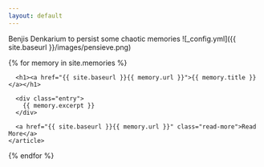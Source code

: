 ```yaml
---
layout: default
---
```

Benjis Denkarium to persist some chaotic memories
![_config.yml]({{ site.baseurl }}/images/pensieve.png)

<!--   {% for thing in site.pages %}
   {{ thing }}
   <br>
    {% if thing.page contains 'memories' %}
      {{ thing.title }}
      {{ thing.content }}
    {% endif %}
  {% endfor %} -->

<div class="memories">
  {% for memory in site.memories %}
    <article class="memory">

      <h1><a href="{{ site.baseurl }}{{ memory.url }}">{{ memory.title }}</a></h1>

      <div class="entry">
        {{ memory.excerpt }}
      </div>

      <a href="{{ site.baseurl }}{{ memory.url }}" class="read-more">Read More</a>
    </article>
  {% endfor %}
</div>
